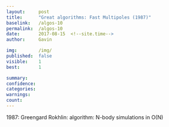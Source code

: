 ```yaml
---
layout:     post
title:      "Great algorithms: Fast Multipoles (1987)"
baselink:   /algos-10
permalink:  /algos-10
date:       2017-08-15  <!--site.time-->
author:     Gavin

img:        /img/
published:	false
visible: 	1
best:		1

summary:    
confidence:	
categories: 
warnings:	
count:		
---
```



1987: Greengard Rokhlin:  algorithm: N-body simulations in O(N)
